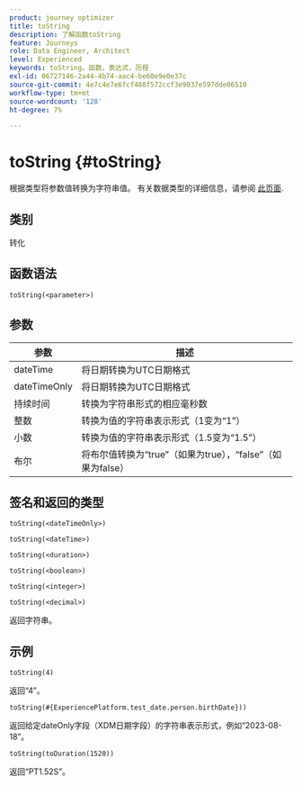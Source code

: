 ```yaml
---
product: journey optimizer
title: toString
description: 了解函数toString
feature: Journeys
role: Data Engineer, Architect
level: Experienced
keywords: toString，函数，表达式，历程
exl-id: 06727146-2a44-4b74-aac4-be60e9e0e37c
source-git-commit: 4e7c4e7e6fcf488f572ccf3e9037e597dde06510
workflow-type: tm+mt
source-wordcount: '128'
ht-degree: 7%

---
```


# toString {#toString}

根据类型将参数值转换为字符串值。 有关数据类型的详细信息，请参阅 [此页面](../expression/data-types.md).

## 类别

转化

## 函数语法

`toString(<parameter>)`

## 参数

| 参数 | 描述 |
|--- |--- |
| dateTime | 将日期转换为UTC日期格式 |
| dateTimeOnly | 将日期转换为UTC日期格式 |
| 持续时间 | 转换为字符串形式的相应毫秒数 |
| 整数 | 转换为值的字符串表示形式（1变为“1”） |
| 小数 | 转换为值的字符串表示形式（1.5变为“1.5”） |
| 布尔 | 将布尔值转换为“true”（如果为true），“false”（如果为false） |

## 签名和返回的类型

`toString(<dateTimeOnly>)`

`toString(<dateTime>)`

`toString(<duration>)`

`toString(<boolean>)`

`toString(<integer>)`

`toString(<decimal>)`

返回字符串。

## 示例

`toString(4)`

返回“4”。

`toString(#{ExperiencePlatform.test_date.person.birthDate}))`

返回给定dateOnly字段（XDM日期字段）的字符串表示形式，例如“2023-08-18”。

`toString(toDuration(1520))`

返回“PT1.52S”。
